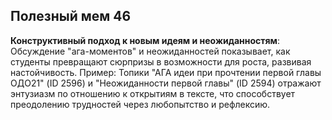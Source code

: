 ## Полезный мем 46

**Конструктивный подход к новым идеям и неожиданностям**: Обсуждение "ага-моментов" и неожиданностей показывает, как студенты превращают сюрпризы в возможности для роста, развивая настойчивость. Пример: Топики "АГА идеи при прочтении первой главы ОДО21" (ID 2596) и "Неожиданности первой главы" (ID 2594) отражают энтузиазм по отношению к открытиям в тексте, что способствует преодолению трудностей через любопытство и рефлексию.